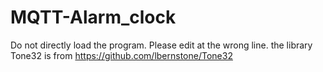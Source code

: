 # MQTT-Alarm_clock
Do not directly load the program.
Please edit at the wrong line.
the library Tone32 is from https://github.com/lbernstone/Tone32

